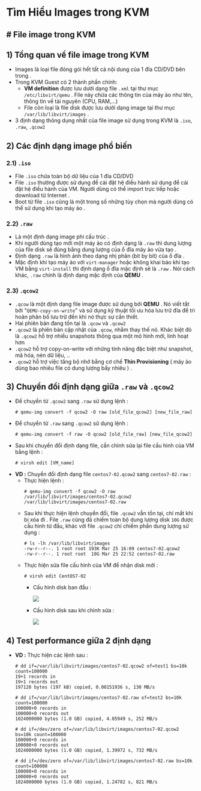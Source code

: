 # Tìm Hiểu Images trong KVM 

## # File image trong KVM
## **1) Tổng quan về file image trong KVM**
- Images là loại file đóng gói hết tất cả nội dung của 1 đĩa CD/DVD bên trong .
- Trong KVM Guest có 2 thành phần chính:
    - **VM definition** được lưu dưới dạng file `.xml` tại thư mục `/etc/libvirt/qemu` . File này chứa các thông tin của máy ảo như tên, thông tin về tài nguyên (CPU, RAM,...)
    - File còn loại là file disk được lưu dưới dạng image tại thư mục `/var/lib/libvirt/images` .
- 3 định dạng thông dụng nhất của file image sử dụng trong KVM là `.iso`, `.raw`, `.qcow2`
## **2) Các định dạng image phổ biến**
### **2.1) `.iso`**
- File `.iso` chứa toàn bộ dữ liệu của 1 đĩa CD/DVD
- File `.iso` thường được sử dụng để cài đặt hệ điều hành sử dụng để cài đặt hệ điều hành của VM. Người dùng có thể import trực tiếp hoặc download từ Internet .
- Boot từ file `.iso` cũng là một trong số những tùy chọn mà người dùng có thể sử dụng khi tạo máy ảo .
### **2.2) `.raw`**
- Là một định dạng image phi cấu trúc .
- Khi người dùng tạo mới một máy ảo có định dạng là `.raw` thì dung lượng của file disk sẽ đúng bằng dung lượng của ổ đĩa máy ảo vừa tạo .
- Định dạng `.raw` là hình ảnh theo dạng nhị phân (bit by bit) của ổ đĩa .
- Mặc định khi tạo máy ảo với `virt-manager` hoặc không khai báo khi tạo VM bằng `virt-install` thì định dạng ổ đĩa mặc định sẽ là `.raw` . Nói cách khác, `.raw` chính là định dạng mặc định của **QEMU** .
### **2.3) `.qcow2`**
- `.qcow` là một định dạng file image được sử dụng bởi **QEMU** . Nó viết tắt bởi "`QEMU-copy-on-write`" và sử dụng kỹ thuật tối ưu hóa lưu trữ đĩa để trì hoãn phân bổ lưu trữ đến khi nó thực sự cần thiết.
- Hai phiên bản đang tồn tại là `.qcow` và `.qcow2` 
- `.qcow2` là phiên bản cập nhật của `.qcow`, nhằm thay thế nó. Khác biệt đó là `.qcow2` hỗ trợ nhiều snapshots thông qua một mô hình mới, linh hoạt hơn
- `.qcow2` hỗ trợ copy-on-write với những tính năng đặc biệt như snapshot, mã hóa, nén dữ liệu, ..
- `.qcow2` hỗ trợ việc tăng bộ nhớ bằng cơ chế **Thin Provisioning** ( máy ảo dùng bao nhiêu file có dung lượng bấy nhiêu ) .

## **3) Chuyển đổi định dạng giữa `.raw` và `.qcow2`**
- Để chuyển từ `.qcow2` sang `.raw` sử dụng lệnh :
    ```
    # qemu-img convert -f qcow2 -O raw [old_file_qcow2] [new_file_raw]
    ```
- Để chuyển từ `.raw` sang `.qcow2` sử dụng lệnh :
    ```
    # qemu-img convert -f raw -O qcow2 [old_file_raw] [new_file_qcow2]
    ```
- Sau khi chuyển đổi định dạng file, cần chỉnh sửa lại file cấu hình của VM bằng lệnh :
    ```
    # virsh edit [VM_name]
    ```
- **VD :** Chuyển đổi định dạng file `centos7-02.qcow2` sang `centos7-02.raw` :
    - Thực hiện lệnh :
        ```
        # qemu-img convert -f qcow2 -O raw /var/lib/libvirt/images/centos7-02.qcow2 /var/lib/libvirt/images/centos7-02.raw
        ```
    - Sau khi thực hiện lệnh chuyển đổi, file `.qcow2` vẫn tồn tại, chỉ mất khi bị xóa đi . File `.raw` cũng đã chiếm toàn bộ dung lượng disk `10G` được cấu hình từ đầu, khác với file `.qcow2` chỉ chiếm phần dung lượng sử dụng :
        ```
        # ls -lh /var/lib/libvirt/images
        -rw-r--r--. 1 root root 193K Mar 25 16:09 centos7-02.qcow2
        -rw-r--r--. 1 root root  10G Mar 25 22:52 centos7-02.raw
        ```
    - Thực hiện sửa file cấu hình của VM để nhận disk mới :
        ```
        # virsh edit CentOS7-02
        ```
        - Cấu hình disk ban đầu :

            <img src=https://i.imgur.com/qHXonjg.png>
        
        - Cấu hình disk sau khi chỉnh sửa :

            <img src=https://i.imgur.com/OiKLGQE.png>

## **4) Test performance giữa 2 định dạng**
- **VD :** Thực hiện các lệnh sau :
    ```
    # dd if=/var/lib/libvirt/images/centos7-02.qcow2 of=test1 bs=10k count=100000
    19+1 records in
    19+1 records out
    197120 bytes (197 kB) copied, 0.00151936 s, 130 MB/s

    # dd if=/var/lib/libvirt/images/centos7-02.raw of=test2 bs=10k count=100000
    100000+0 records in
    100000+0 records out
    1024000000 bytes (1.0 GB) copied, 4.05949 s, 252 MB/s
    ```
    ```
    # dd if=/dev/zero of=/var/lib/libvirt/images/centos7-02.qcow2 bs=10k count=100000
    100000+0 records in
    100000+0 records out
    1024000000 bytes (1.0 GB) copied, 1.39972 s, 732 MB/s

    # dd if=/dev/zero of=/var/lib/libvirt/images/centos7-02.raw bs=10k count=100000
    100000+0 records in
    100000+0 records out
    1024000000 bytes (1.0 GB) copied, 1.24782 s, 821 MB/s
    ```



